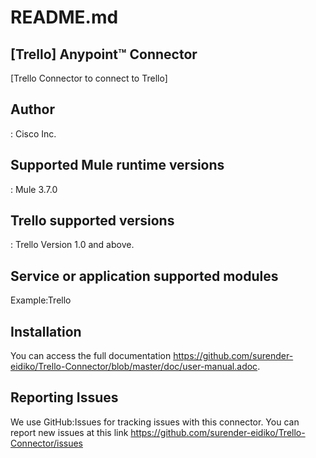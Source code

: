 # README.md


## [Trello] Anypoint™ Connector


[Trello Connector to connect to Trello]

## Author
: 
Cisco Inc.

## Supported Mule runtime versions
:
Mule 3.7.0

## Trello supported versions
:
Trello Version 1.0 and above.

## Service or application supported modules
Example:Trello
## Installation 

You can access the full documentation <https://github.com/surender-eidiko/Trello-Connector/blob/master/doc/user-manual.adoc>.

## Reporting Issues


We use GitHub:Issues for tracking issues with this connector. You can report new issues at this link https://github.com/surender-eidiko/Trello-Connector/issues
